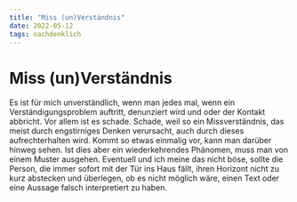 ```yaml
---
title: "Miss (un)Verständnis"
date: 2022-05-12
tags: nachdenklich
---
```

# Miss (un)Verständnis

Es ist für mich unverständlich, wenn man jedes mal, wenn ein Verständigungsproblem auftritt, denunziert wird und oder der Kontakt abbricht.
Vor allem ist es schade. Schade, weil so ein Missverständnis, das meist durch engstirniges Denken verursacht, auch durch dieses aufrechterhalten wird.
Kommt so etwas einmalig vor, kann man darüber hinweg sehen.
Ist dies aber ein wiederkehrendes Phänomen, muss man von einem Muster ausgehen.
Eventuell und ich meine das nicht böse, sollte die Person, die immer sofort mit der Tür ins Haus fällt, ihren Horizont nicht zu kurz abstecken und überlegen, ob es nicht möglich wäre, einen Text oder eine Aussage falsch interpretiert zu haben.